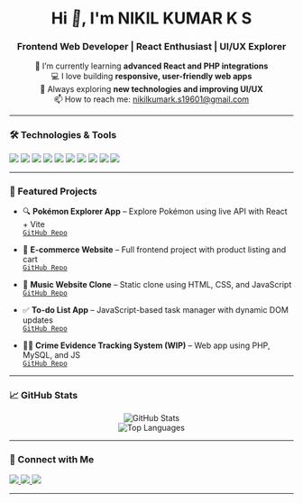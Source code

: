 <!-- GitHub Profile README -->

<h1 align="center">Hi <span style="animation: wave 2s infinite;">👋</span>, I'm NIKIL KUMAR K S </h1>
<h3 align="center">Frontend Web Developer | React Enthusiast | UI/UX Explorer</h3>

<p align="center">
  🌱 I’m currently learning <strong>advanced React and PHP integrations</strong><br>
  💻 I love building <strong>responsive, user-friendly web apps</strong><br>
  🚀 Always exploring <strong>new technologies and improving UI/UX</strong><br>
  📫 How to reach me: <a href="mailto:your.nikilkumark.s19601@gmail.com">nikilkumark.s19601@gmail.com</a>
</p>

---

### 🛠️ Technologies & Tools

<p>
  <img src="https://img.shields.io/badge/HTML5-E34F26?style=for-the-badge&logo=html5&logoColor=white&animation=spin" />
  <img src="https://img.shields.io/badge/CSS3-1572B6?style=for-the-badge&logo=css3&logoColor=white&animation=pulse" />
  <img src="https://img.shields.io/badge/JavaScript-F7DF1E?style=for-the-badge&logo=javascript&logoColor=black&animation=flash" />
  <img src="https://img.shields.io/badge/React-61DAFB?style=for-the-badge&logo=react&logoColor=black&animation=spin" />
  <img src="https://img.shields.io/badge/Vite-646CFF?style=for-the-badge&logo=vite&logoColor=white&animation=pulse" />
  <img src="https://img.shields.io/badge/Tailwind_CSS-38B2AC?style=for-the-badge&logo=tailwind-css&logoColor=white&animation=flash" />
  <img src="https://img.shields.io/badge/PHP-777BB4?style=for-the-badge&logo=php&logoColor=white&animation=spin" />
  <img src="https://img.shields.io/badge/MySQL-4479A1?style=for-the-badge&logo=mysql&logoColor=white&animation=pulse" />
  <img src="https://img.shields.io/badge/Git-F05032?style=for-the-badge&logo=git&logoColor=white&animation=flash" />
  <img src="https://img.shields.io/badge/VSCode-007ACC?style=for-the-badge&logo=visual-studio-code&logoColor=white&animation=spin" />
</p>

---

### 📌 Featured Projects

- 🔍 **Pokémon Explorer App** – Explore Pokémon using live API with React + Vite  
  [`GitHub Repo`](https://github.com/nikilkumarks/PokeMon)

- 🛒 **E-commerce Website** – Full frontend project with product listing and cart  
  [`GitHub Repo`](https://github.com/nikilkumarks/E-Commerc)

- 🎵 **Music Website Clone** – Static clone using HTML, CSS, and JavaScript  
  [`GitHub Repo`](https://github.com/nikilkumarks/Heavenly_music)

- ✅ **To-do List App** – JavaScript-based task manager with dynamic DOM updates  
  [`GitHub Repo`](https://github.com/nikilkumarks/Todo_List_)

- 🕵️‍♂️ **Crime Evidence Tracking System (WIP)** – Web app using PHP, MySQL, and JS  
  [`GitHub Repo`](https://github.com/nikilkumarks/NammaSurakshaHackaton)

---

### 📈 GitHub Stats

<p align="center">
  <img src="https://github-readme-stats.vercel.app/api?username=nikilkumarks&show_icons=true&theme=radical" alt="GitHub Stats" />
  <br/>
  <img src="https://github-readme-stats.vercel.app/api/top-langs/?username=nikilkumarks&layout=compact&theme=radical" alt="Top Languages" />
</p>

---

### 🔗 Connect with Me

<p>
  <a href="https://linkedin.com/in/yourprofile" target="_blank">
    <img src="https://img.shields.io/badge/LinkedIn-0077B5?style=for-the-badge&logo=linkedin&logoColor=white&animation=flash" />
  </a>
  <a href="mailto:nikilkumark.s19601@gmail.com">
    <img src="https://img.shields.io/badge/Email-D14836?style=for-the-badge&logo=gmail&logoColor=white&animation=pulse" />
  </a>
  <a href="https://wondrous-lolly-28fa46.netlify.app/" target="_blank">
    <img src="https://img.shields.io/badge/Portfolio-000000?style=for-the-badge&logo=about-dot-me&logoColor=white&animation=spin" />
  </a>
</p>

---

<style>
@keyframes wave {
  0% { transform: rotate( 0.0deg) }
  10% { transform: rotate(14.0deg) }
  20% { transform: rotate(-8.0deg) }
  30% { transform: rotate(14.0deg) }
  40% { transform: rotate(-4.0deg) }
  50% { transform: rotate(10.0deg) }
  60% { transform: rotate( 0.0deg) }
  100% { transform: rotate( 0.0deg) }
}
span[style*="animation: wave"] {
  display: inline-block;
  transform-origin: 70% 70%;
  animation: wave 2s infinite;
}
</style>
